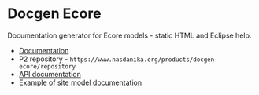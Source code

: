 # Docgen Ecore

Documentation generator for Ecore models - static HTML and Eclipse help.

* [Documentation](https://github.com/Nasdanika/docgen-ecore/blob/master/org.nasdanika.docgen.ecore/doc/ecoredoc.md)
* P2 repository - ``https://www.nasdanika.org/products/docgen-ecore/repository``
* [API documentation](apidocs)
* [Example of site model documentation](../codegen/modeldoc/index.html)
